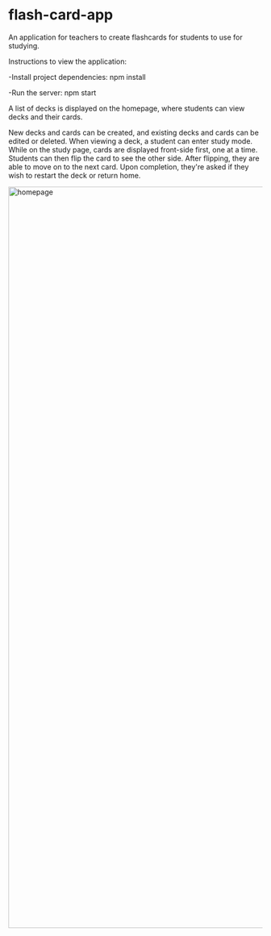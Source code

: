 # flash-card-app
An application for teachers to create flashcards for students to use for studying.

Instructions to view the application:

-Install project dependencies:
npm install

-Run the server:
npm start

A list of decks is displayed on the homepage, where students can view decks and their cards. 

New decks and cards can be created, and existing decks and cards can be edited or deleted. When viewing a deck, a student can enter study mode. While on the study page, cards are displayed front-side first, one at a time. Students can then flip the card to see the other side. After flipping, they are able to move on to the next card. Upon completion, they're asked if they wish to restart the deck or return home.

<img width="1470" alt="homepage" src="https://github.com/DevinaG007/flash-card-app/assets/137969744/01f2b62d-8165-4b3a-9b45-9315bbcb13d6">
